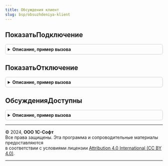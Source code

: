 ```yaml
---
title: Обсуждения клиент
slug: bsp/obsuzhdeniya-klient
---
```



## ПоказатьПодключение
<details style="margin: 1em 0; padding: 0.5em; border: 1px solid #ccc; border-radius: 6px;">

<summary style="font-weight: bold; cursor: pointer;">Описание, пример вызова</summary>

```bsl

// Начать подключение системы взаимодействия.
//
// Параметры:
//   ОписаниеЗавершения - ОписаниеОповещения - оповещение, которое будет выполнено
//                                             после закрытия формы подключения с параметрами:
//                          * Результат - Неопределено
//                          * ДополнительныеПараметры - Неопределено
//                                                    - Структура.
//
Процедура ПоказатьПодключение(ОписаниеЗавершения = Неопределено) Экспорт
```

Пример вызова
```bsl
ОбсужденияКлиент.ПоказатьПодключение(ОписаниеЗавершения);
```
</details>

## ПоказатьОтключение
<details style="margin: 1em 0; padding: 0.5em; border: 1px solid #ccc; border-radius: 6px;">

<summary style="font-weight: bold; cursor: pointer;">Описание, пример вызова</summary>

```bsl

// Начать отключение системы взаимодействия.
//
Процедура ПоказатьОтключение() Экспорт
```

Пример вызова
```bsl
ОбсужденияКлиент.ПоказатьОтключение() 
```
</details>

## ОбсужденияДоступны
<details style="margin: 1em 0; padding: 0.5em; border: 1px solid #ccc; border-radius: 6px;">

<summary style="font-weight: bold; cursor: pointer;">Описание, пример вызова</summary>

```bsl

// Возвращает Истина, если система взаимодействия подключена и доступна для использования.
//
// Делает вызов сервера, что гарантирует получение корректного состояния в случае,
// когда данные регистрации информационной базы были изменены методом
// СистемаВзаимодействия.УстановитьДанныеРегистрацииИнформационнойБазы.
//
// Возвращаемое значение:
//   Булево
//
Функция ОбсужденияДоступны() Экспорт
```

Пример вызова
```bsl
Результат = ОбсужденияКлиент.ОбсужденияДоступны() 
```
</details>

---

© 2024, **ООО 1С-Софт**  
Все права защищены. Эта программа и сопроводительные материалы предоставляются  
в соответствии с условиями лицензии [Attribution 4.0 International (CC BY 4.0)](https://creativecommons.org/licenses/by/4.0/legalcode).

---
